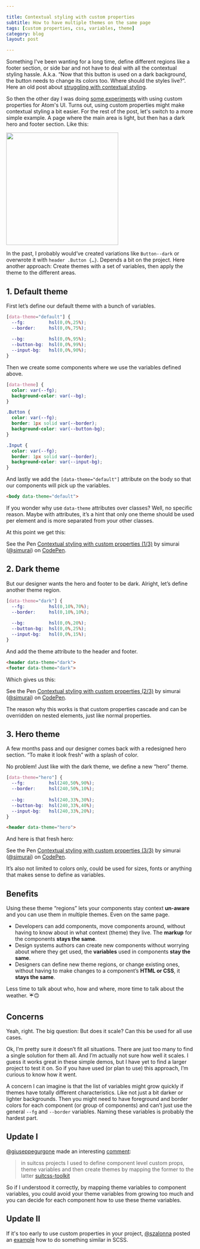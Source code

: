 ```yaml
---

title: Contextual styling with custom properties
subtitle: How to have multiple themes on the same page
tags: [custom properties, css, variables, theme]
category: blog
layout: post

---
```


Something I've been wanting for a long time, define different regions like a footer section, or side bar and not have to deal with all the contextual styling hassle. A.k.a. “Now that this button is used on a dark background, the button needs to change its colors too. Where should the styles live?”. Here an old post about [struggling with contextual styling](http://simurai.com/blog/2015/05/11/nesting-components).

So then the other day I was doing [some experiments](https://github.com/atom/design-decisions/pull/4#issuecomment-356835247) with using custom properties for Atom's UI. Turns out, using custom properties might make contextual styling a bit easier. For the rest of the post, let's switch to a more simple example. A page where the main area is light, but then has a dark hero and footer section. Like this:

<img height="300px" src="https://user-images.githubusercontent.com/378023/38169286-2fd31f54-35a1-11e8-8ae4-9e1fe892baf5.png" />

In the past, I probably would’ve created variations like `Button--dark` or overwrote it with `header .Button {…}`. Depends a bit on the project. Here another approach: Create themes with a set of variables, then apply the theme to the different areas.

## 1. Default theme

First let’s define our default theme with a bunch of variables.

```css
[data-theme="default"] {
  --fg:         hsl(0,0%,25%);
  --border:     hsl(0,0%,75%);
  
  --bg:         hsl(0,0%,95%);
  --button-bg:  hsl(0,0%,99%);
  --input-bg:   hsl(0,0%,90%);
}
```

Then we create some components where we use the variables defined above.

```css
[data-theme] {
  color: var(--fg);
  background-color: var(--bg);
}

.Button {
  color: var(--fg);
  border: 1px solid var(--border);
  background-color: var(--button-bg);
}

.Input {
  color: var(--fg);
  border: 1px solid var(--border);
  background-color: var(--input-bg);
}
```

And lastly we add the `[data-theme="default"]` attribute on the body so that our components will pick up the variables.

```html
<body data-theme="default">
```

If you wonder why use `data-theme` attributes over classes? Well, no specific reason. Maybe with attributes, it’s a hint that only one theme should be used per element and is more separated from your other classes.

At this point we get this:

<p data-height="340" data-theme-id="3586" data-slug-hash="be9c343986c1853c0487011d686678b7" data-default-tab="result" data-user="simurai" data-embed-version="2" data-pen-title="Contextual styling with custom properties (1/3)" class="codepen">See the Pen <a href="https://codepen.io/simurai/pen/be9c343986c1853c0487011d686678b7/">Contextual styling with custom properties (1/3)</a> by simurai (<a href="https://codepen.io/simurai">@simurai</a>) on <a href="https://codepen.io">CodePen</a>.</p>
<script async src="https://static.codepen.io/assets/embed/ei.js"></script>

## 2. Dark theme

But our designer wants the hero and footer to be dark. Alright, let’s define another theme region.

```css
[data-theme="dark"] {
  --fg:         hsl(0,10%,70%);
  --border:     hsl(0,10%,10%);
  
  --bg:         hsl(0,0%,20%);
  --button-bg:  hsl(0,0%,25%);
  --input-bg:   hsl(0,0%,15%);
}
```

And add the theme attribute to the header and footer.

```html
<header data-theme="dark">
<footer data-theme="dark">
```

Which gives us this:

<p data-height="340" data-theme-id="3586" data-slug-hash="b7a9532fe4607536b4c8acb659fbcabe" data-default-tab="result" data-user="simurai" data-embed-version="2" data-pen-title="Contextual styling with custom properties (2/3)" class="codepen">See the Pen <a href="https://codepen.io/simurai/pen/b7a9532fe4607536b4c8acb659fbcabe/">Contextual styling with custom properties (2/3)</a> by simurai (<a href="https://codepen.io/simurai">@simurai</a>) on <a href="https://codepen.io">CodePen</a>.</p>
<script async src="https://static.codepen.io/assets/embed/ei.js"></script>

The reason why this works is that custom properties cascade and can be overridden on nested elements, just like normal properties.

## 3. Hero theme

A few months pass and our designer comes back with a redesigned hero section. “To make it look fresh” with a splash of color.

No problem! Just like with the dark theme, we define a new “hero” theme.

```css
[data-theme="hero"] {
  --fg:         hsl(240,50%,90%);
  --border:     hsl(240,50%,10%);
  
  --bg:         hsl(240,33%,30%);
  --button-bg:  hsl(240,33%,40%);
  --input-bg:   hsl(240,33%,20%);
}
```

```html
<header data-theme="hero">
```

And here is that fresh hero:

<p data-height="340" data-theme-id="3586" data-slug-hash="c995ced84077d0823a1496ee6fbacd27" data-default-tab="result" data-user="simurai" data-embed-version="2" data-pen-title="Contextual styling with custom properties (3/3)" class="codepen">See the Pen <a href="https://codepen.io/simurai/pen/c995ced84077d0823a1496ee6fbacd27/">Contextual styling with custom properties (3/3)</a> by simurai (<a href="https://codepen.io/simurai">@simurai</a>) on <a href="https://codepen.io">CodePen</a>.</p>
<script async src="https://static.codepen.io/assets/embed/ei.js"></script>

It’s also not limited to colors only, could be used for sizes, fonts or anything that makes sense to define as variables. 

## Benefits

Using these theme “regions” lets your components stay context **un-aware** and you can use them in multiple themes. Even on the same page.

- Developers can add components, move components around, without having to know about in what context (theme) they live. The **markup** for the components **stays the same**.
- Design systems authors can create new components without worrying about where they get used, the **variables** used in components **stay the same**.
- Designers can define new theme regions, or change existing ones, without having to make changes to a component’s **HTML or CSS**, it **stays the same**.

Less time to talk about who, how and where, more time to talk about the weather. ☔️🙃

## Concerns

Yeah, right. The big question: But does it scale? Can this be used for all use cases.

Ok, I’m pretty sure it doesn’t fit all situations. There are just too many to find a single solution for them all. And I’m actually not sure how well it scales. I guess it works great in these simple demos, but I have yet to find a larger project to test it on. So if you have used (or plan to use) this approach, I’m curious to know how it went.

A concern I can imagine is that the list of variables might grow quickly if themes have totally different characteristics. Like not just a bit darker or lighter backgrounds. Then you might need to have foreground and border colors for each component (or group of components) and can’t just use the general `--fg` and `--border` variables. Naming these variables is probably the hardest part.

## Update I

[@giuseppegurgone](https://twitter.com/giuseppegurgone) made an interesting [comment](
https://twitter.com/giuseppegurgone/status/980398653453021184):

> in suitcss projects I used to define component level custom props, theme variables and then create themes by mapping the former to the latter [suitcss-toolkit](https://github.com/giuseppeg/suitcss-toolkit/tree/example-app/examples/app#themes)

So if I understood it correctly, by mapping theme variables to component variables, you could avoid your theme variables from growing too much and you can decide for each component how to use these theme variables.

## Update II

If it's too early to use custom properties in your project, [@szalonna](https://github.com/szalonna) posted an [example](https://github.com/simurai/simurai.github.io/issues/13) how to do something similar in SCSS.
